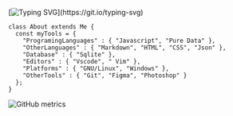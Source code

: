 [![Typing SVG](https://readme-typing-svg.demolab.com?font=Rubik+80s+Fade&size=30&pause=1000&color=16ACFF&width=435&lines=Hello+!;I'm+Bedirhan+Ugur.;I'm+a+Creative+Coder.)](https://git.io/typing-svg)

 

```
class About extends Me { 
  const myTools = {  
    "ProgramingLanguages" : { "Javascript", "Pure Data" },
    "OtherLanguages" : { "Markdown", "HTML", "CSS", "Json" },
    "Database" : { "Sqlite" },
    "Editors" : { "Vscode", " Vim" },
    "Platforms" : { "GNU/Linux", "Windows" },
    "OtherTools" : { "Git", "Figma", "Photoshop" }
  };
}
```
 
![GitHub metrics](https://metrics.lecoq.io/bedirxanugur)  


 
 

 
